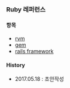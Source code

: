 ### Ruby 레퍼런스

#### 항목
- [rvm](https://github.com/juneyoung/DEV-INFOS/blob/master/Ruby/package_manager/rvm.md)
- [gem](https://github.com/juneyoung/DEV-INFOS/blob/master/Ruby/package_manager/gem.md)
- [rails framework]()

#### History
- 2017.05.18 : 초안작성
